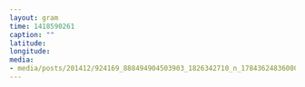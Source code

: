 ```yaml
---
layout: gram
time: 1418590261
caption: ""
latitude: 
longitude: 
media:
- media/posts/201412/924169_888494904503903_1826342710_n_17843624836000351.jpg
---
```

